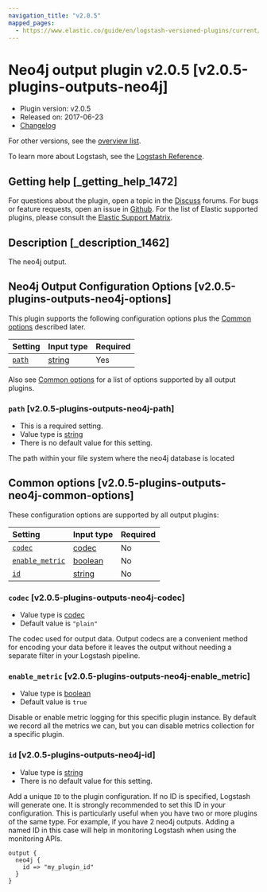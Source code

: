 ```yaml
---
navigation_title: "v2.0.5"
mapped_pages:
  - https://www.elastic.co/guide/en/logstash-versioned-plugins/current/v2.0.5-plugins-outputs-neo4j.html
---
```


# Neo4j output plugin v2.0.5 [v2.0.5-plugins-outputs-neo4j]

* Plugin version: v2.0.5
* Released on: 2017-06-23
* [Changelog](https://github.com/logstash-plugins/logstash-output-neo4j/blob/v2.0.5/CHANGELOG.md)

For other versions, see the [overview list](output-neo4j-index.md).

To learn more about Logstash, see the [Logstash Reference](https://www.elastic.co/guide/en/logstash/current/index.html).

## Getting help [_getting_help_1472]

For questions about the plugin, open a topic in the [Discuss](http://discuss.elastic.co) forums. For bugs or feature requests, open an issue in [Github](https://github.com/logstash-plugins/logstash-output-neo4j). For the list of Elastic supported plugins, please consult the [Elastic Support Matrix](https://www.elastic.co/support/matrix#matrix_logstash_plugins).

## Description [_description_1462]

The neo4j output.

## Neo4j Output Configuration Options [v2.0.5-plugins-outputs-neo4j-options]

This plugin supports the following configuration options plus the [Common options](v2-0-5-plugins-outputs-neo4j.md#v2.0.5-plugins-outputs-neo4j-common-options) described later.

| Setting | Input type | Required |
| :- | :- | :- |
| [`path`](v2-0-5-plugins-outputs-neo4j.md#v2.0.5-plugins-outputs-neo4j-path) | [string](/lsr/value-types.md#string) | Yes |

Also see [Common options](v2-0-5-plugins-outputs-neo4j.md#v2.0.5-plugins-outputs-neo4j-common-options) for a list of options supported by all output plugins.

### `path` [v2.0.5-plugins-outputs-neo4j-path]

* This is a required setting.
* Value type is [string](/lsr/value-types.md#string)
* There is no default value for this setting.

The path within your file system where the neo4j database is located

## Common options [v2.0.5-plugins-outputs-neo4j-common-options]

These configuration options are supported by all output plugins:

| Setting | Input type | Required |
| :- | :- | :- |
| [`codec`](v2-0-5-plugins-outputs-neo4j.md#v2.0.5-plugins-outputs-neo4j-codec) | [codec](/lsr/value-types.md#codec) | No |
| [`enable_metric`](v2-0-5-plugins-outputs-neo4j.md#v2.0.5-plugins-outputs-neo4j-enable_metric) | [boolean](/lsr/value-types.md#boolean) | No |
| [`id`](v2-0-5-plugins-outputs-neo4j.md#v2.0.5-plugins-outputs-neo4j-id) | [string](/lsr/value-types.md#string) | No |

### `codec` [v2.0.5-plugins-outputs-neo4j-codec]

* Value type is [codec](/lsr/value-types.md#codec)
* Default value is `"plain"`

The codec used for output data. Output codecs are a convenient method for encoding your data before it leaves the output without needing a separate filter in your Logstash pipeline.

### `enable_metric` [v2.0.5-plugins-outputs-neo4j-enable_metric]

* Value type is [boolean](/lsr/value-types.md#boolean)
* Default value is `true`

Disable or enable metric logging for this specific plugin instance. By default we record all the metrics we can, but you can disable metrics collection for a specific plugin.

### `id` [v2.0.5-plugins-outputs-neo4j-id]

* Value type is [string](/lsr/value-types.md#string)
* There is no default value for this setting.

Add a unique `ID` to the plugin configuration. If no ID is specified, Logstash will generate one. It is strongly recommended to set this ID in your configuration. This is particularly useful when you have two or more plugins of the same type. For example, if you have 2 neo4j outputs. Adding a named ID in this case will help in monitoring Logstash when using the monitoring APIs.

```
output {
  neo4j {
    id => "my_plugin_id"
  }
}
```
